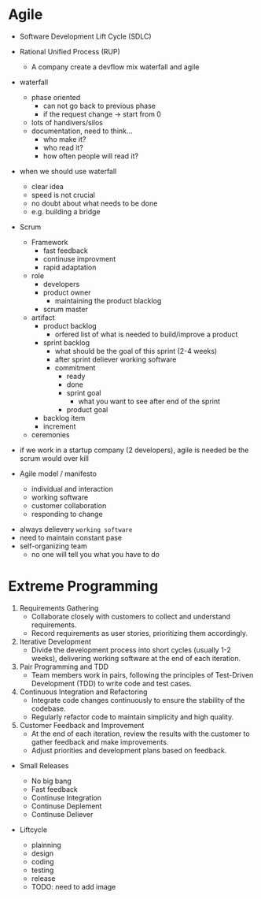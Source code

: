 # Agile

* Software Development Lift Cycle (SDLC)
* Rational Unified Process (RUP)
    - A company create a devflow mix waterfall and agile

* waterfall
    - phase oriented
        - can not go back to previous phase
        - if the request change -> start from 0
    - lots of handivers/silos
    - documentation, need to think...
        - who make it?
        - who read it?
        - how often people will read it?

* when we should use waterfall
    - clear idea
    - speed is not crucial
    - no doubt about what needs to be done
    - e.g. building a bridge

* Scrum
    - Framework
        - fast feedback
        - continuse improvment
        - rapid adaptation
    - role
        - developers
        - product owner
            - maintaining the product blacklog
        - scrum master
    - artifact
        - product backlog
            - orfered list of what is needed to build/improve a product
        - sprint backlog
            - what should be the goal of this sprint (2-4 weeks)
            - after sprint deliever working software
            - commitment
                - ready
                - done
                - sprint goal
                    - what you want to see after end of the sprint
                - product goal
        - backlog item
        - increment
    - ceremonies

* if we work in a startup company (2 developers), agile is needed be the scrum would over kill

* Agile model / manifesto
    - individual and interaction
    - working software
    - customer collaboration
    - responding to change

- always delievery `working software`
- need to maintain constant pase
- self-organizing team
    - no one will tell you what you have to do


# Extreme Programming

1. Requirements Gathering
    - Collaborate closely with customers to collect and understand requirements.
    - Record requirements as user stories, prioritizing them accordingly.
2. Iterative Development
    - Divide the development process into short cycles (usually 1-2 weeks), delivering working software at the end of each iteration.
3. Pair Programming and TDD
    - Team members work in pairs, following the principles of Test-Driven Development (TDD) to write code and test cases.
4. Continuous Integration and Refactoring
    - Integrate code changes continuously to ensure the stability of the codebase.
    - Regularly refactor code to maintain simplicity and high quality.
5. Customer Feedback and Improvement
    - At the end of each iteration, review the results with the customer to gather feedback and make improvements.
    - Adjust priorities and development plans based on feedback.

- Small Releases
    - No big bang
    - Fast feedback
    - Continuse Integration
    - Continuse Deplement
    - Continuse Deliever

- Liftcycle
    - plainning
    - design
    - coding
    - testing
    - release
    - TODO: need to add image